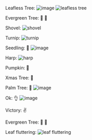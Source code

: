 

Leafless Tree: ![image](https://github.com/user-attachments/assets/d16cf2bc-fc8b-411a-bfae-68bdbc22e357)  ![leafless tree](https://github.com/user-attachments/assets/1f55d768-fb5b-4d02-bbd2-3bd89ded6f6a)

Evergreen Tree: 🌲	🌲

Shovel: ![shovel](https://github.com/user-attachments/assets/1cb10bae-a206-4c49-8b11-30c4460c4eed)

Turnip: ![turnip](https://github.com/user-attachments/assets/2f5ed739-d64c-4366-995e-e8bce22ef0ae)

Seedling: 🌱  ![image](https://github.com/user-attachments/assets/0cf0968f-e8c3-4d02-af59-219473fcf06b)


Harp: ![harp](https://github.com/user-attachments/assets/24a9a43b-fcbc-4c50-b826-f368d5a714bc)

Pumpkin: 🎃

Xmas Tree: 🎄

Palm Tree: 🌴  ![image](https://github.com/user-attachments/assets/866bfbdb-a302-4aa1-8ece-bf233f1d83b2)


Ok: 👌  ![image](https://github.com/user-attachments/assets/3281d16b-669a-4d8f-b4d9-e49d4b0200ae)

Victory: ✌  

Evergreen Tree: 🌲	🌲

Leaf fluttering: ![leaf fluttering](https://github.com/user-attachments/assets/fafdb66e-31fa-46a7-a281-c10b9c433dc3)  





